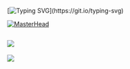 [![Typing SVG](https://readme-typing-svg.demolab.com/?lines=+System.out.println("Hi");)](https://git.io/typing-svg)
 
[![MasterHead](https://miro.medium.com/v2/resize:fit:1400/1*9LpURd6x_QgHlsQM29Myew.png)](https://github.com/TiGOjava)     
 
![](https://quotes-github-readme.vercel.app/api?type=horizontal&theme=tokyonight) 
---
[![](https://visitcount.itsvg.in/api?id=TiGOjava&icon=0&color=9)](https://visitcount.itsvg.in)
 
 
